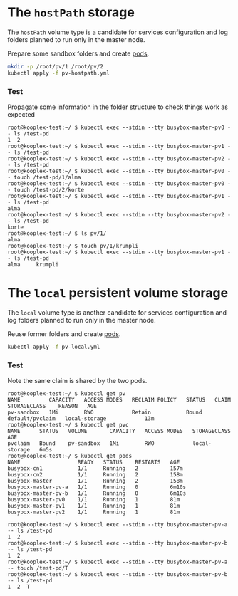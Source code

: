 # The `hostPath` storage

The `hostPath` volume type is a candidate for services configuration and log folders planned to run only in the master node.

Prepare some sandbox folders and create [pods](pv-hostpath.yml).

```bash
mkdir -p /root/pv/1 /root/pv/2
kubectl apply -f pv-hostpath.yml
```

### Test

Propagate some information in the folder structure to check things work as expected

```
root@kooplex-test:~/ $ kubectl exec --stdin --tty busybox-master-pv0 -- ls /test-pd
1  2
root@kooplex-test:~/ $ kubectl exec --stdin --tty busybox-master-pv1 -- ls /test-pd
root@kooplex-test:~/ $ kubectl exec --stdin --tty busybox-master-pv2 -- ls /test-pd
root@kooplex-test:~/ $ kubectl exec --stdin --tty busybox-master-pv0 -- touch /test-pd/1/alma
root@kooplex-test:~/ $ kubectl exec --stdin --tty busybox-master-pv0 -- touch /test-pd/2/korte
root@kooplex-test:~/ $ kubectl exec --stdin --tty busybox-master-pv1 -- ls /test-pd
alma
root@kooplex-test:~/ $ kubectl exec --stdin --tty busybox-master-pv2 -- ls /test-pd
korte
root@kooplex-test:~/ $ ls pv/1/
alma
root@kooplex-test:~/ $ touch pv/1/krumpli
root@kooplex-test:~/ $ kubectl exec --stdin --tty busybox-master-pv1 -- ls /test-pd
alma     krumpli
```

# The `local` persistent volume storage

The `local` volume type is another candidate for services configuration and log folders planned to run only in the master node.

Reuse former folders and create [pods](pv-local.yml).

```bash
kubectl apply -f pv-local.yml
```

### Test

Note the same claim is shared by the two pods.

```
root@kooplex-test:~/ $ kubectl get pv
NAME         CAPACITY   ACCESS MODES   RECLAIM POLICY   STATUS   CLAIM             STORAGECLASS    REASON   AGE
pv-sandbox   1Mi        RWO            Retain           Bound    default/pvclaim   local-storage            13m
root@kooplex-test:~/ $ kubectl get pvc
NAME      STATUS   VOLUME       CAPACITY   ACCESS MODES   STORAGECLASS    AGE
pvclaim   Bound    pv-sandbox   1Mi        RWO            local-storage   6m5s
root@kooplex-test:~/ $ kubectl get pods
NAME                  READY   STATUS    RESTARTS   AGE
busybox-cn1           1/1     Running   2          157m
busybox-cn2           1/1     Running   2          158m
busybox-master        1/1     Running   2          158m
busybox-master-pv-a   1/1     Running   0          6m10s
busybox-master-pv-b   1/1     Running   0          6m10s
busybox-master-pv0    1/1     Running   1          81m
busybox-master-pv1    1/1     Running   1          81m
busybox-master-pv2    1/1     Running   1          81m

root@kooplex-test:~/ $ kubectl exec --stdin --tty busybox-master-pv-a -- ls /test-pd
1  2
root@kooplex-test:~/ $ kubectl exec --stdin --tty busybox-master-pv-b -- ls /test-pd
1  2
root@kooplex-test:~/ $ kubectl exec --stdin --tty busybox-master-pv-a -- touch /test-pd/T
root@kooplex-test:~/ $ kubectl exec --stdin --tty busybox-master-pv-b -- ls /test-pd
1  2  T
```
